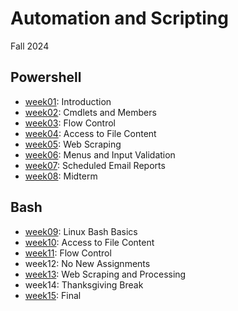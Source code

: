 # Automation and Scripting
Fall 2024
## Powershell
- [week01](https://github.com/charlottecroce/ChamplainTechJournals/tree/main/automation-sys320/week01): Introduction
- [week02](https://github.com/charlottecroce/ChamplainTechJournals/tree/main/automation-sys320/week02): Cmdlets and Members
- [week03](https://github.com/charlottecroce/ChamplainTechJournals/tree/main/automation-sys320/week03): Flow Control
- [week04](https://github.com/charlottecroce/ChamplainTechJournals/tree/main/automation-sys320/week04): Access to File Content
- [week05](https://github.com/charlottecroce/ChamplainTechJournals/tree/main/automation-sys320/week05): Web Scraping
- [week06](https://github.com/charlottecroce/ChamplainTechJournals/tree/main/automation-sys320//week06): Menus and Input Validation
- [week07](https://github.com/charlottecroce/ChamplainTechJournals/tree/main/automation-sys320/week07): Scheduled Email Reports
- [week08](https://github.com/charlottecroce/ChamplainTechJournals/tree/main/automation-sys320/week08): Midterm
## Bash
- [week09](https://github.com/charlottecroce/ChamplainTechJournals/tree/main/automation-sys320/week09): Linux Bash Basics
- [week10](https://github.com/charlottecroce/ChamplainTechJournals/tree/main/automation-sys320/week10): Access to File Content
- [week11](https://github.com/charlottecroce/ChamplainTechJournals/tree/main/automation-sys320/week11): Flow Control
- week12: No New Assignments
- [week13](https://github.com/charlottecroce/ChamplainTechJournals/tree/main/automation-sys320/week13): Web Scraping and Processing
- week14: Thanksgiving Break
- [week15](https://github.com/charlottecroce/ChamplainTechJournals/tree/main/automation-sys320/week15): Final
